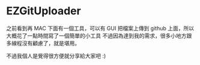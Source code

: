 # EZGitUploader

之前看到再 MAC 下面有一個工具，可以有 GUI 把檔案上傳到 github 上面，所以大概花了一點時間寫了一個簡單的小工具
不過因為達到我的需求，很多小地方跟多線程沒有顧慮了，就是堪用。

不過我個人是覺得很方便就分享給大家吧 :)





